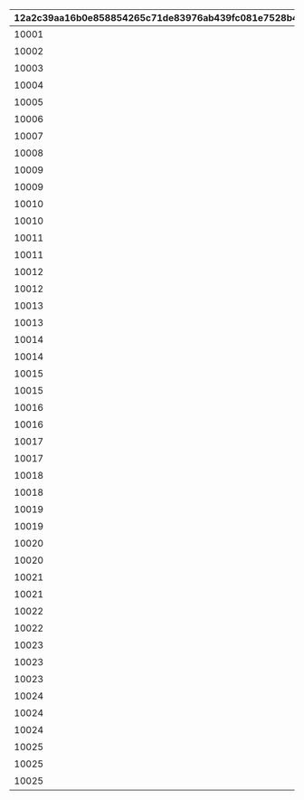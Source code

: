 |12a2c39aa16b0e858854265c71de83976ab439fc081e7528b4cf7d1c591256cc|5ec4fc9719ba9885de3db28edff82ac999a5d5563a9ff78691301262a65b8e2d|feef63dcbd695b6b96cb97d7abc039373afc4b21b4e586e6bdd332f17004ee04|8507c27ffd639f1954e2580144f04184fb7d42273495713a85fd68a42714d18c|747833f0e96b4a2e0015fa4ccf0d09cbcd9afb75b6f4bee5795aefa6970970ab|70f6aa4056555a10c538185207594a791de407c00ec6f2058316509319662333|38cda93e8f9f3fe8bd8101059cb34f59f661f50a5f08a52e3ea28df901f36ec4|
| --- | --- | --- | --- | --- | --- | --- |
|10001|vo_minigame_1004_top_1_000|1000101|1|2|ふっふっふ、これでカヤぴぃとボスを見返してやるです！|vo_minigame_1004|
|10002|vo_minigame_1004_top_1_003|1000201|1|2|しりとりでの戦い、お兄さんにも手伝ってもらうです|vo_minigame_1004|
|10003|vo_minigame_1004_top_1_004|1000301|2|1|どんなケンカも売られた以上は買うのが喧嘩屋だ！やってやるぜ！|vo_minigame_1004|
|10004|vo_minigame_1004_top_1_005|1000401|2|1|石板でしりとりか……イノリのヤツおもしろいこと考えるな|vo_minigame_1004|
|10005|vo_minigame_1004_top_1_006|1000501|2|1|しりとりだろうがなんだろうが返り討ちにしてやるぜ|vo_minigame_1004|
|10006|vo_minigame_1004_top_1_007|1000601|3|2|ぐもも……（オデ、ハラヘッタ）|vo_minigame_1004|
|10007|vo_minigame_1004_top_1_008|1000701|3|2|ぐもももも（シリトリ タノシイ）|vo_minigame_1004|
|10008|vo_minigame_1004_top_1_009|1000801|3|2|ぐもももも！（イノリ イイヤツ）|vo_minigame_1004|
|10009|vo_minigame_1004_top_2_010|1000901|1|2|カヤぴぃ相手でも手加減しないです|vo_minigame_1004|
|10009|vo_minigame_1004_top_2_011|1000902|2|1|上等だ！やるからには本気で来いよな|vo_minigame_1004|
|10010|vo_minigame_1004_top_2_012|1001001|1|2|カヤぴぃ、謝るなら今のうちです|vo_minigame_1004|
|10010|vo_minigame_1004_top_2_013|1001002|2|1|イノリこそ泣きを入れるなら今のうちだぜ？|vo_minigame_1004|
|10011|vo_minigame_1004_top_2_014|1001101|1|2|カヤぴぃ、これからは知性の時代ですよ？|vo_minigame_1004|
|10011|vo_minigame_1004_top_2_015|1001102|2|1|待て！オレがバカみたいにいうな！！|vo_minigame_1004|
|10012|vo_minigame_1004_top_2_016|1001201|1|1|さあ、あたしたちの力を見せてやるです|vo_minigame_1004|
|10012|vo_minigame_1004_top_2_017|1001202|3|2|ぐも！（マカセロ！）|vo_minigame_1004|
|10013|vo_minigame_1004_top_2_018|1001301|1|1|よしよし、いいですようまくできたらチョコをあげるです！|vo_minigame_1004|
|10013|vo_minigame_1004_top_2_019|1001302|3|2|ぐも！（オデ チョコスキ）|vo_minigame_1004|
|10014|vo_minigame_1004_top_2_023|1001401|2|1|なあイノリ……もしかして当初の目的見失ってないよな？|vo_minigame_1004|
|10014|vo_minigame_1004_top_2_024|1001402|1|2|もちろん覚えてるですカヤぴぃを倒し我々の知能を証明するです|vo_minigame_1004|
|10015|vo_minigame_1004_top_2_025|1001501|2|1|いくらイノリ相手でも勝ちを譲る気はないからな！|vo_minigame_1004|
|10015|vo_minigame_1004_top_2_026|1001502|1|2|望むところです手加減はなしですよ|vo_minigame_1004|
|10016|vo_minigame_1004_top_2_027|1001601|2|1|へっ、なかなかやるじゃねえか|vo_minigame_1004|
|10016|vo_minigame_1004_top_2_028|1001602|1|2|カヤぴぃも思ったよりやるですね！|vo_minigame_1004|
|10017|vo_minigame_1004_top_2_029|1001701|2|1|お～い、ドラゴンもどき？|vo_minigame_1004|
|10017|vo_minigame_1004_top_2_030|1001702|3|2|ぐもっ！？（ヒッ！）|vo_minigame_1004|
|10018|vo_minigame_1004_top_2_031|1001801|2|1|いやあ、あんときは悪かったなはっはっは|vo_minigame_1004|
|10018|vo_minigame_1004_top_2_032|1001802|3|2|ぐももも……（かやピィ コワカッタ）|vo_minigame_1004|
|10019|vo_minigame_1004_top_2_033|1001901|2|1|お前ってさ……ほんとマヌケな顔してるよな|vo_minigame_1004|
|10019|vo_minigame_1004_top_2_034|1001902|3|2|ぐも……（オマエガ イウカ）|vo_minigame_1004|
|10020|vo_minigame_1004_top_2_044|1002001|3|2|ぐも……（ハラヘッタ チョコホシイ）|vo_minigame_1004|
|10020|vo_minigame_1004_top_2_045|1002002|2|1|なんだ？眠いのか？|vo_minigame_1004|
|10021|vo_minigame_1004_top_2_046|1002101|3|2|ぐもも（コイツ……キケン）|vo_minigame_1004|
|10021|vo_minigame_1004_top_2_047|1002102|2|1|うん？　なんだ？オレの舎弟にでもなりたいのか？|vo_minigame_1004|
|10022|vo_minigame_1004_top_2_048|1002201|3|2|ぐも…（かやピィノウキン）|vo_minigame_1004|
|10022|vo_minigame_1004_top_2_049|1002202|2|1|おい、今失礼なこと考えてるだろ？|vo_minigame_1004|
|10023|vo_minigame_1004_top_3_058|1002301|2|1|なあ、これいつまで続けるんだ？|vo_minigame_1004|
|10023|vo_minigame_1004_top_3_059|1002302|1|2|カヤぴぃが降参するまでです！|vo_minigame_1004|
|10023|vo_minigame_1004_top_3_060|1002303|3|2|ぐもも！（コウサンシロ！）|vo_minigame_1004|
|10024|vo_minigame_1004_top_3_065|1002401|3|2|ぐも！（イノリ チョコホシイ）|vo_minigame_1004|
|10024|vo_minigame_1004_top_3_066|1002402|1|1|しょうがないですね、食べ過ぎはダメですよ|vo_minigame_1004|
|10024|vo_minigame_1004_top_3_067|1002403|2|1|土産のチョコ、そうとう気に入ったみたいだな|vo_minigame_1004|
|10025|vo_minigame_1004_top_3_068|1002501|3|2|ぐも！（かやピィニハ マケナイ！）|vo_minigame_1004|
|10025|vo_minigame_1004_top_3_069|1002502|2|1|お？なんだ？腹でも減ってるのか？|vo_minigame_1004|
|10025|vo_minigame_1004_top_3_070|1002503|1|2|……全然話が通じてないです|vo_minigame_1004|
